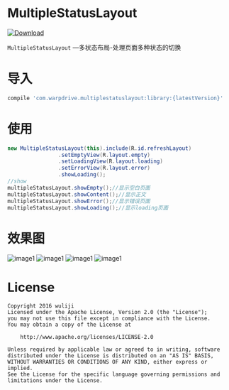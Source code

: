 # MultipleStatusLayout

[ ![Download](https://api.bintray.com/packages/wulijie/maven/MultipleStatusLayout/images/download.svg) ](https://bintray.com/wulijie/maven/MultipleStatusLayout/_latestVersion)

`MultipleStatusLayout` —多状态布局-处理页面多种状态的切换

# 导入

```sh
compile 'com.warpdrive.multiplestatuslayout:library:{latestVersion}'
```
# 使用

```java
new MultipleStatusLayout(this).include(R.id.refreshLayout)
                .setEmptyView(R.layout.empty)
                .setLoadingView(R.layout.loading)
                .setErrorView(R.layout.error)
                .showLoading();
//show
multipleStatusLayout.showEmpty();//显示空白页面
multipleStatusLayout.showContent();//显示正文
multipleStatusLayout.showError();//显示错误页面
multipleStatusLayout.showLoading();//显示loading页面

```

# 效果图
![image1](https://raw.githubusercontent.com/wulijie/MultipleStatusLayout/master/Screenshots/Screenshot_1.png)
![image1](https://raw.githubusercontent.com/wulijie/MultipleStatusLayout/master/Screenshots/Screenshot_2.png)
![image1](https://raw.githubusercontent.com/wulijie/MultipleStatusLayout/master/Screenshots/Screenshot_3.png)
![image1](https://raw.githubusercontent.com/wulijie/MultipleStatusLayout/master/Screenshots/Screenshot_4.png)



# License

    Copyright 2016 wuliji    
    Licensed under the Apache License, Version 2.0 (the "License");
    you may not use this file except in compliance with the License.
    You may obtain a copy of the License at
    
        http://www.apache.org/licenses/LICENSE-2.0
    
    Unless required by applicable law or agreed to in writing, software
    distributed under the License is distributed on an "AS IS" BASIS,
    WITHOUT WARRANTIES OR CONDITIONS OF ANY KIND, either express or implied.
    See the License for the specific language governing permissions and
    limitations under the License.







